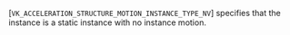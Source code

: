 [`VK_ACCELERATION_STRUCTURE_MOTION_INSTANCE_TYPE_NV`] specifies
that the instance is a static instance with no instance motion.